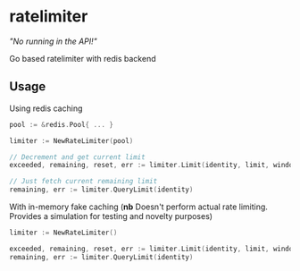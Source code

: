 # ratelimiter

_"No running in the API!"_

Go based ratelimiter with redis backend

Usage
-----

Using redis caching

```go
pool := &redis.Pool{ ... }

limiter := NewRateLimiter(pool)

// Decrement and get current limit
exceeded, remaining, reset, err := limiter.Limit(identity, limit, window)

// Just fetch current remaining limit
remaining, err := limiter.QueryLimit(identity)
```

With in-memory fake caching (**nb** Doesn't perform actual rate limiting. Provides a simulation for testing and novelty purposes)

```go
limiter := NewRateLimiter()

exceeded, remaining, reset, err := limiter.Limit(identity, limit, window)
remaining, err := limiter.QueryLimit(identity)
```
